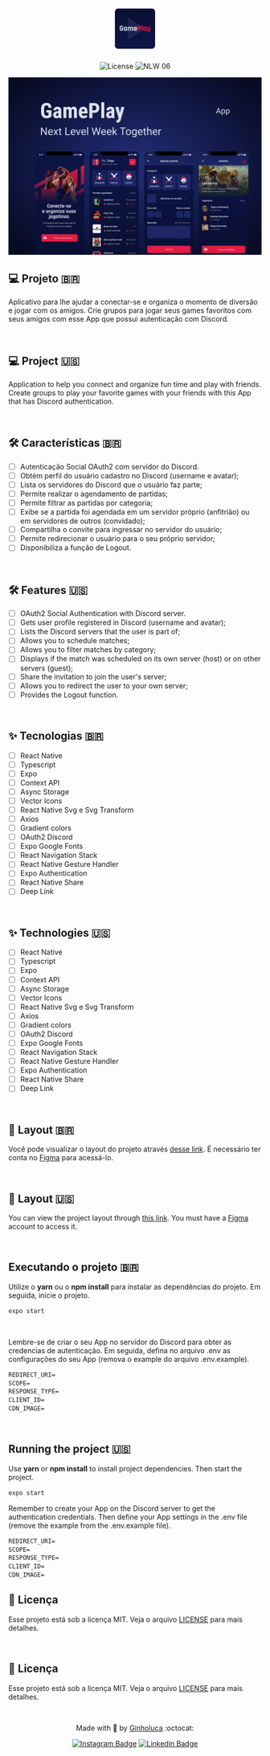 <h1 align="center">
  <img alt="GamePlay" height="80" title="Plant Manager" src=".github/logo.png" />
</h1>

<p align="center">
  <img alt="License" src="https://img.shields.io/static/v1?label=license&message=MIT&color=E51C44&labelColor=0A1033">

 <img src="https://img.shields.io/static/v1?label=NLW&message=06&color=E51C44&labelColor=0A1033" alt="NLW 06" />
</p>


![cover](.github/cover.png?style=flat) 



## 💻 Projeto 🇧🇷
Aplicativo para lhe ajudar a conectar-se e organiza o momento de diversão e jogar com os amigos. Crie grupos para jogar seus games favoritos com seus amigos com esse App que possui autenticação com Discord.

<br />

## 💻 Project 🇺🇸
Application to help you connect and organize fun time and play with friends. Create groups to play your favorite games with your friends with this App that has Discord authentication.

<br />

## :hammer_and_wrench: Características 🇧🇷

-   [ ] Autenticação Social OAuth2 com servidor do Discord.
-   [ ] Obtém perfil do usuário cadastro no Discord (username e avatar);
-   [ ] Lista os servidores do Discord que o usuário faz parte;
-   [ ] Permite realizar o agendamento de partidas;
-   [ ] Permite filtrar as partidas por categoria;
-   [ ] Exibe se a partida foi agendada em um servidor próprio (anfitrião) ou em servidores de outros (convidado);
-   [ ] Compartilha o convite para ingressar no servidor do usuário;
-   [ ] Permite redirecionar o usuário para o seu próprio servidor;
-   [ ] Disponibiliza a função de Logout.

<br />

## :hammer_and_wrench: Features 🇺🇸
 
- [ ] OAuth2 Social Authentication with Discord server.
- [ ] Gets user profile registered in Discord (username and avatar);
- [ ] Lists the Discord servers that the user is part of;
- [ ] Allows you to schedule matches;
- [ ] Allows you to filter matches by category;
- [ ] Displays if the match was scheduled on its own server (host) or on other servers (guest);
- [ ] Share the invitation to join the user's server;
- [ ] Allows you to redirect the user to your own server;
- [ ] Provides the Logout function.
 
 <br />
 
## ✨ Tecnologias 🇧🇷

-   [ ] React Native
-   [ ] Typescript
-   [ ] Expo
-   [ ] Context API
-   [ ] Async Storage
-   [ ] Vector Icons
-   [ ] React Native Svg e Svg Transform
-   [ ] Axios
-   [ ] Gradient colors
-   [ ] OAuth2 Discord 
-   [ ] Expo Google Fonts
-   [ ] React Navigation Stack
-   [ ] React Native Gesture Handler
-   [ ] Expo Authentication
-   [ ] React Native Share
-   [ ] Deep Link

<br />

## ✨ Technologies 🇺🇸

-   [ ] React Native
-   [ ] Typescript
-   [ ] Expo
-   [ ] Context API
-   [ ] Async Storage
-   [ ] Vector Icons
-   [ ] React Native Svg e Svg Transform
-   [ ] Axios
-   [ ] Gradient colors
-   [ ] OAuth2 Discord 
-   [ ] Expo Google Fonts
-   [ ] React Navigation Stack
-   [ ] React Native Gesture Handler
-   [ ] Expo Authentication
-   [ ] React Native Share
-   [ ] Deep Link

<br />

## 🔖 Layout 🇧🇷

Você pode visualizar o layout do projeto através [desse link](https://www.figma.com/file/0kv33XYjvOgvKGKHBaiR07/GamePlay-NLW-Together?node-id=58913%3A83). É necessário ter conta no [Figma](http://figma.com/) para acessá-lo.

<br />

## 🔖 Layout 🇺🇸
You can view the project layout through [this link](https://www.figma.com/file/0kv33XYjvOgvKGKHBaiR07/GamePlay-NLW-Together?node-id=58913%3A83). You must have a [Figma](http://figma.com/) account to access it.

<br />

## Executando o projeto 🇧🇷

Utilize o **yarn** ou o **npm install** para instalar as dependências do projeto.
Em seguida, inicie o projeto.

```cl
expo start
```
<br />

Lembre-se de criar o seu App no servidor do Discord para obter as credencias de autenticação. Em seguida, defina no arquivo .env as configurações do seu App (remova o example do arquivo .env.example).
 
 ```cl
REDIRECT_URI=
SCOPE=
RESPONSE_TYPE=
CLIENT_ID=
CDN_IMAGE=
```

<br />

## Running the project 🇺🇸

Use **yarn** or **npm install** to install project dependencies.
Then start the project.

```cl
expo start
```

Remember to create your App on the Discord server to get the authentication credentials. Then define your App settings in the .env file (remove the example from the .env.example file).
 
 ```cl
REDIRECT_URI=
SCOPE=
RESPONSE_TYPE=
CLIENT_ID=
CDN_IMAGE=
```


## 📄 Licença

Esse projeto está sob a licença MIT. Veja o arquivo [LICENSE](LICENSE.md) para mais detalhes.

<br />

## 📄 Licença

Esse projeto está sob a licença MIT. Veja o arquivo [LICENSE](LICENSE.md) para mais detalhes.

<br />


<div align="center">
  <p align="center"> Made with 💜 by <a href="https://www.instagram.com/ginholuca/" target="_blank">Ginholuca</a> :octocat: </p>

  [![Instagram Badge](https://img.shields.io/badge/-ginholuca-6633cc?style=flat-square&labelColor=6633cc&logo=instagram&logoColor=white&link=https://www.instagram.com/ginholuca/)](https://www.instagram.com/ginholuca/) 
  [![Linkedin Badge](https://img.shields.io/badge/-Giovanni%20De%20Luca-6633cc?style=flat-square&logo=Linkedin&logoColor=white&link=https://www.linkedin.com/in/ginholuca)](https://www.linkedin.com/in/ginholuca) 
</div>
